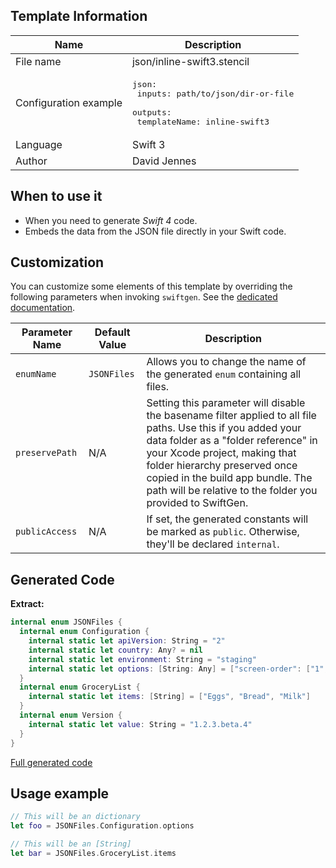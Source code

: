 ## Template Information

| Name      | Description       |
| --------- | ----------------- |
| File name | json/inline-swift3.stencil |
| Configuration example | <pre>json:<br />  inputs: path/to/json/dir-or-file<br />  outputs:<br />    templateName: inline-swift3</pre> |
| Language | Swift 3 |
| Author | David Jennes |

## When to use it

- When you need to generate *Swift 4* code.
- Embeds the data from the JSON file directly in your Swift code.

## Customization

You can customize some elements of this template by overriding the following parameters when invoking `swiftgen`. See the [dedicated documentation](../../ConfigFile.md).

| Parameter Name | Default Value | Description |
| -------------- | ------------- | ----------- |
| `enumName` | `JSONFiles` | Allows you to change the name of the generated `enum` containing all files. |
| `preservePath` | N/A | Setting this parameter will disable the basename filter applied to all file paths. Use this if you added your data folder as a "folder reference" in your Xcode project, making that folder hierarchy preserved once copied in the build app bundle. The path will be relative to the folder you provided to SwiftGen. |
| `publicAccess` | N/A | If set, the generated constants will be marked as `public`. Otherwise, they'll be declared `internal`. |

## Generated Code

**Extract:**

```swift
internal enum JSONFiles {
  internal enum Configuration {
    internal static let apiVersion: String = "2"
    internal static let country: Any? = nil
    internal static let environment: String = "staging"
    internal static let options: [String: Any] = ["screen-order": ["1", "2", "3"]]
  }
  internal enum GroceryList {
    internal static let items: [String] = ["Eggs", "Bread", "Milk"]
  }
  internal enum Version {
    internal static let value: String = "1.2.3.beta.4"
  }
}
```

[Full generated code](https://github.com/SwiftGen/SwiftGen/blob/master/Tests/Fixtures/Generated/JSON/inline-swift3-context-all.swift)

## Usage example

```swift
// This will be an dictionary
let foo = JSONFiles.Configuration.options

// This will be an [String]
let bar = JSONFiles.GroceryList.items
```

